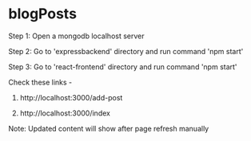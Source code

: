 # blogPosts

Step 1: Open a mongodb localhost server

Step 2: Go to 'expressbackend' directory and run command 'npm start'

Step 3: Go to 'react-frontend' directory and run command 'npm start'



Check these links - 

1. http://localhost:3000/add-post

2. http://localhost:3000/index


Note: Updated content will show after page refresh manually
